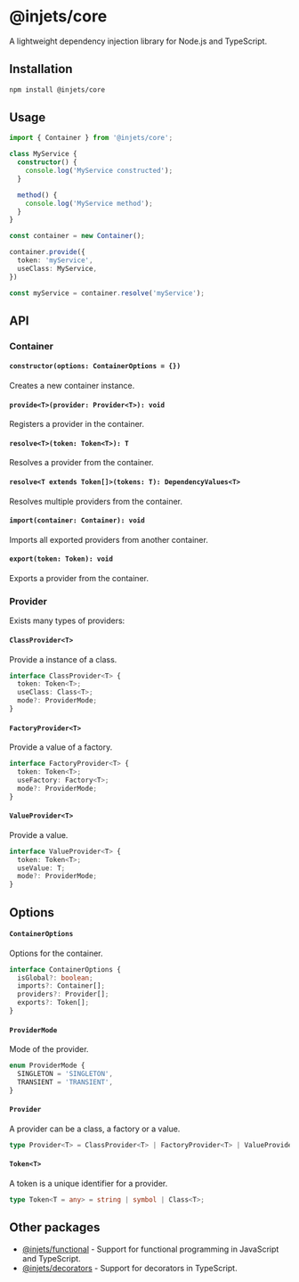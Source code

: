 # @injets/core

A lightweight dependency injection library for Node.js and TypeScript.

## Installation

```bash
npm install @injets/core
```

## Usage

```typescript
import { Container } from '@injets/core';

class MyService {
  constructor() {
    console.log('MyService constructed');
  }

  method() {
    console.log('MyService method');
  }
}

const container = new Container();

container.provide({
  token: 'myService',
  useClass: MyService,
})

const myService = container.resolve('myService');
```

## API

### Container

#### `constructor(options: ContainerOptions = {})`

Creates a new container instance.

#### `provide<T>(provider: Provider<T>): void`

Registers a provider in the container.

#### `resolve<T>(token: Token<T>): T`

Resolves a provider from the container.

#### `resolve<T extends Token[]>(tokens: T): DependencyValues<T>`

Resolves multiple providers from the container.

#### `import(container: Container): void`

Imports all exported providers from another container.

#### `export(token: Token): void`

Exports a provider from the container.


### Provider

Exists many types of providers:

#### `ClassProvider<T>`

Provide a instance of a class.

```typescript
interface ClassProvider<T> {
  token: Token<T>;
  useClass: Class<T>;
  mode?: ProviderMode;
}
```

#### `FactoryProvider<T>`

Provide a value of a factory.

```typescript
interface FactoryProvider<T> {
  token: Token<T>;
  useFactory: Factory<T>;
  mode?: ProviderMode;
}
```

#### `ValueProvider<T>`

Provide a value.

```typescript
interface ValueProvider<T> {
  token: Token<T>;
  useValue: T;
  mode?: ProviderMode;
}
```

## Options

#### `ContainerOptions`

Options for the container.

```typescript
interface ContainerOptions {
  isGlobal?: boolean;
  imports?: Container[];
  providers?: Provider[];
  exports?: Token[];
}
```

#### `ProviderMode`

Mode of the provider.

```typescript
enum ProviderMode {
  SINGLETON = 'SINGLETON',
  TRANSIENT = 'TRANSIENT',
}
```

#### `Provider`

A provider can be a class, a factory or a value.

```typescript
type Provider<T> = ClassProvider<T> | FactoryProvider<T> | ValueProvider<T>;
```

#### `Token<T>`

A token is a unique identifier for a provider.

```typescript
type Token<T = any> = string | symbol | Class<T>;
```

## Other packages

- [@injets/functional](https://npmjs.com/package/@injets/functional) - Support for functional programming in JavaScript and TypeScript.
- [@injets/decorators](https://npmjs.com/package/@injets/decorators) - Support for decorators in TypeScript.
